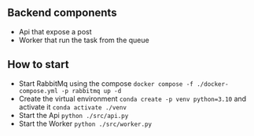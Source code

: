 ## Backend components

* Api that expose a post
* Worker that run the task from the queue

## How to start

* Start RabbitMq using the compose `docker compose -f ./docker-compose.yml -p rabbitmq up -d`
* Create the virtual environment `conda create -p venv python=3.10` and activate it `conda activate ./venv`
* Start the Api `python ./src/api.py`
* Start the Worker `python ./src/worker.py`
